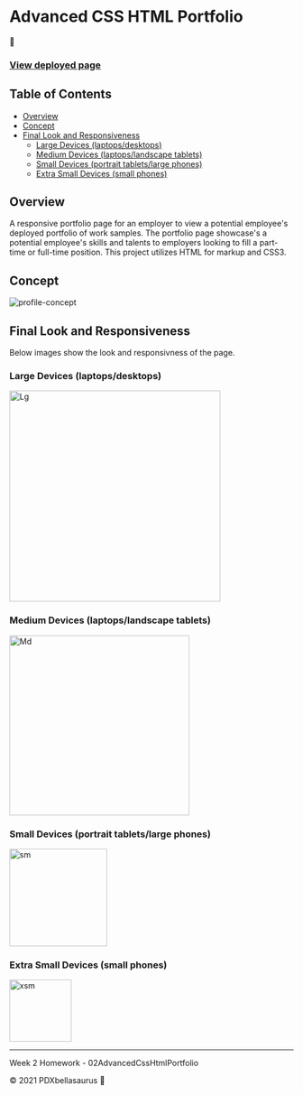 # Advanced CSS HTML Portfolio

🚀
### [View deployed page](https://pdxbellasaurus.github.io/02AdvancedCssHtmlPortfolio/)

## Table of Contents
* [Overview](#Overview)
* [Concept](#Concept)
* [Final Look and Responsiveness](#final-look-and-responsiveness)
    - [Large Devices (laptops/desktops)](#large-devices-laptopsdesktops)    
    - [Medium Devices (laptops/landscape tablets)](#medium-devices-laptopslandscape-tablets)
    - [Small Devices (portrait tablets/large phones)](#small-devices-portrait-tabletslarge-phones)
    - [Extra Small Devices (small phones)](#extra-small-devices-small-phones)

## Overview
A responsive portfolio page for an employer to view a potential employee's deployed portfolio of work samples. The portfolio page showcase's a potential employee's skills and talents to employers looking to fill a part-time or full-time position. This project utilizes HTML for markup and CSS3. 

## Concept

![profile-concept](https://user-images.githubusercontent.com/74746211/119243338-9186b380-bb1a-11eb-9029-12b0551cb7f3.PNG)

## Final Look and Responsiveness
 Below images show the look and responsivness of the page.

### Large Devices (laptops/desktops)

<img width="374" alt="Lg" src="https://user-images.githubusercontent.com/74746211/119326189-7dd06f80-bc36-11eb-9bd0-9ffc6a06f661.PNG">

### Medium Devices (laptops/landscape tablets)

<img width="319" alt="Md" src="https://user-images.githubusercontent.com/74746211/119326237-89bc3180-bc36-11eb-8c08-3c6eae14e701.PNG">

### Small Devices (portrait tablets/large phones)

<img width="173" alt="sm" src="https://user-images.githubusercontent.com/74746211/119326258-8e80e580-bc36-11eb-933b-fc162a98adc7.PNG">

### Extra Small Devices (small phones)

<img width="110" alt="xsm" src="https://user-images.githubusercontent.com/74746211/119326268-92146c80-bc36-11eb-8dcd-ac8635748956.PNG">

-------------------------

 Week 2 Homework - 02AdvancedCssHtmlPortfolio

 © 2021 PDXbellasaurus :sauropod:

